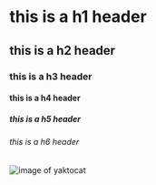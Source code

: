 # this is a h1 header
## this is a h2 header
### this is a h3 header
#### this is a h4 header
##### this is a h5 header
###### this is a h6 header
![image of yaktocat](https://octodex.github.com/images/yaktocat.png)
